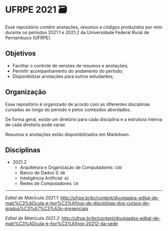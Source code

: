 # UFRPE 2021 🗃️

Esse repositório contém anotações, resumos e códigos produzidos por mim durante os períodos 2021.1 e 2021.2 da Universidade Federal Rural de Pernambuco (UFRPE).

## Objetivos

- Facilitar o controle de versões de resumos e anotações;
- Permitir acompanhamento do andamento do período;
- Disponibilizar anotações para outros estudantes;

## Organização

Esse repositório é organizado de acordo com as diferentes disciplinas cursadas ao longo do período e pelos conteúdos abordados.

De forma geral, existe um diretório para cada disciplina e a estrutura interna de cada diretório pode variar. 

Resumos e anotações estão disponibilizados em Markdown.

## Disciplinas

- 2021.2
  - Arquitetura e Organização de Computadores: `COD`
  - Banco de Dados S: `DB`
  - Inteligência Artificial: `AI`
  - Redes de Computadores: `CN`

---
_Edital de Matrícula 2021.1:_ http://ufrpe.br/br/content/divulgados-edital-de-matr%C3%ADcula-e-hor%C3%A1rios-de-disciplinas-dos-cursos-de-gradua%C3%A7%C3%A3o-presenciais

_Edital de Matrícula 2021.2:_ http://ufrpe.br/br/content/divulgados-edital-de-matr%C3%ADcula-e-hor%C3%A1rios-20212-da-sede